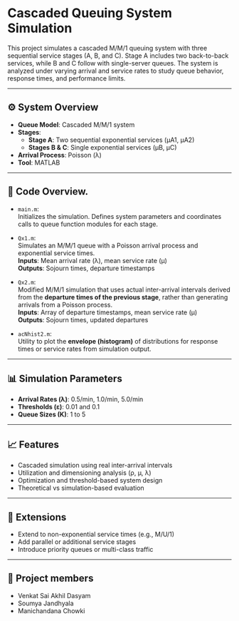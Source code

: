 # Cascaded Queuing System Simulation

This project simulates a cascaded M/M/1 queuing system with three sequential service stages (A, B, and C). Stage A includes two back-to-back services, while B and C follow with single-server queues. The system is analyzed under varying arrival and service rates to study queue behavior, response times, and performance limits.

---

## ⚙️ System Overview

- **Queue Model**: Cascaded M/M/1 system  
- **Stages**:
  - **Stage A**: Two sequential exponential services (μA1, μA2)
  - **Stages B & C**: Single exponential services (μB, μC)
- **Arrival Process**: Poisson (λ)
- **Tool**: MATLAB

---

## 🧠 Code Overview.

- `main.m`:  
  Initializes the simulation. Defines system parameters and coordinates calls to queue function modules for each stage.

- `Qx1.m`:  
  Simulates an M/M/1 queue with a Poisson arrival process and exponential service times.  
  **Inputs**: Mean arrival rate (λ), mean service rate (μ)  
  **Outputs**: Sojourn times, departure timestamps

- `Qx2.m`:  
  Modified M/M/1 simulation that uses actual inter-arrival intervals derived from the **departure times of the previous stage**, rather than generating arrivals from a Poisson process.  
  **Inputs**: Array of departure timestamps, mean service rate (μ)  
  **Outputs**: Sojourn times, updated departures

- `acNhist2.m`:  
  Utility to plot the **envelope (histogram)** of distributions for response times or service rates from simulation output.

---

## 📊 Simulation Parameters

- **Arrival Rates (λ)**: 0.5/min, 1.0/min, 5.0/min  
- **Thresholds (ε)**: 0.01 and 0.1  
- **Queue Sizes (K)**: 1 to 5  

---

## 📈 Features

- Cascaded simulation using real inter-arrival intervals
- Utilization and dimensioning analysis (ρ, μ, λ)
- Optimization and threshold-based system design
- Theoretical vs simulation-based evaluation

---

## 🔧 Extensions

- Extend to non-exponential service times (e.g., M/U/1)
- Add parallel or additional service stages
- Introduce priority queues or multi-class traffic

---

## 👥 Project members

- Venkat Sai Akhil Dasyam  
- Soumya Jandhyala  
- Manichandana Chowki  

